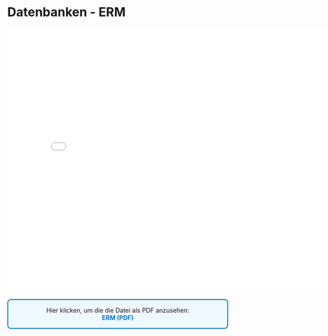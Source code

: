 # Datenbanken - ERM
<p>
<iframe src="../_static/pdfs/t11_erm.pdf" width="800" height="600" style="border: none;"></iframe>
</p>
<div style="border: 2px solid #007ACC; padding: 15px; border-radius: 8px; background-color: #F0F8FF; margin: 20px 0;">
    
<p style="text-align: center; margin: 0;">
    Hier klicken, um die die Datei als PDF anzusehen:
    <br>
     <a href="../_static/pdfs/t11_erm.pdf" 
           target="_blank" 
           rel="noopener noreferrer" 
           style="color: #007ACC; font-weight: bold; text-decoration: none;">
            ERM (PDF)
        </a>
    </p>
</div>